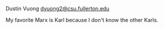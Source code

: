 Dustin Vuong
dvuong2@csu.fullerton.edu

My favorite Marx is Karl because I don't know the other Karls.
